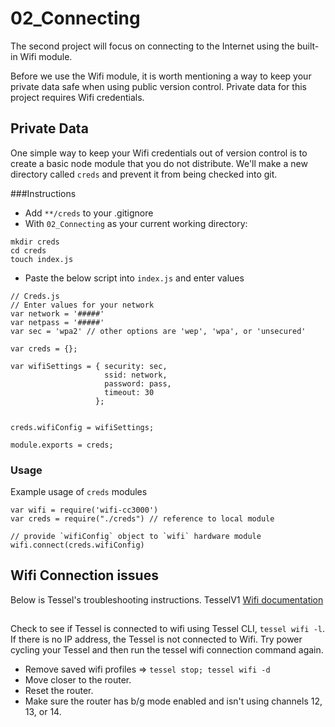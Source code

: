 # 02_Connecting
The second project will focus on connecting to the Internet using the built-in Wifi module.

Before we use the Wifi module, it is worth mentioning a way to keep your private data safe
when using public version control. Private data for this project requires Wifi credentials.

## Private Data
One simple way to keep your Wifi credentials out of version control is to create a basic
node module that you do not distribute. We'll make a new directory called `creds` and
prevent it from being checked into git.

###Instructions
- Add `**/creds` to your .gitignore
- With `02_Connecting` as your current working directory:
```
mkdir creds
cd creds
touch index.js
```
- Paste the below script into `index.js` and enter values
```node
// Creds.js
// Enter values for your network
var network = '#####'
var netpass = '#####'
var sec = 'wpa2' // other options are 'wep', 'wpa', or 'unsecured'

var creds = {};

var wifiSettings = { security: sec,
                     ssid: network,
                     password: pass,
                     timeout: 30
                   };


creds.wifiConfig = wifiSettings;

module.exports = creds;
```

### Usage
Example usage of `creds` modules

```node
var wifi = require('wifi-cc3000')
var creds = require("./creds") // reference to local module

// provide `wifiConfig` object to `wifi` hardware module
wifi.connect(creds.wifiConfig)
```

## Wifi Connection issues
Below is Tessel's troubleshooting instructions.
TesselV1 [Wifi documentation](https://github.com/tessel/t1-docs/blob/master/wifi.md#connecting-to-wifi-from-js)

##
Check to see if Tessel is connected to wifi using Tessel CLI, `tessel wifi -l`.
If there is no IP address, the Tessel is not connected to Wifi.
Try power cycling your Tessel and then run the tessel wifi connection command again.
- Remove saved wifi profiles => `tessel stop; tessel wifi -d`
- Move closer to the router.
- Reset the router.
- Make sure the router has b/g mode enabled and isn't using channels 12, 13, or 14.



